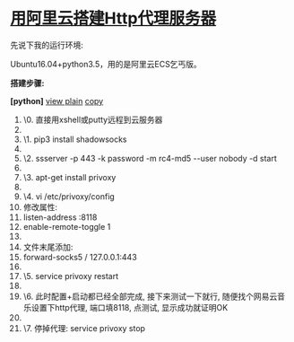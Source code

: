 # [用阿里云搭建Http代理服务器](https://www.cnblogs.com/jinhengyu/p/10257846.html)

先说下我的运行环境:

Ubuntu16.04+python3.5，用的是阿里云ECS乞丐版。

 

**搭建步骤:**

 

**[python]** [view plain](http://blog.csdn.net/u014563989/article/details/77984998?locationNum=1&fps=1#) [copy](http://blog.csdn.net/u014563989/article/details/77984998?locationNum=1&fps=1#)



1. \0. 直接用xshell或putty远程到云服务器 
2.  
3. \1. pip3 install shadowsocks 
4.  
5. \2. ssserver -p 443 -k password -m rc4-md5 --user nobody -d start 
6.  
7. \3. apt-get install privoxy 
8.  
9. \4. vi /etc/privoxy/config 
10. 修改属性: 
11. listen-address :8118 
12. enable-remote-toggle 1 
13.  
14. 文件末尾添加: 
15. forward-socks5 / 127.0.0.1:443 
16.  
17. \5. service privoxy restart 
18.  
19. \6. 此时配置+启动都已经全部完成, 接下来测试一下就行, 随便找个网易云音乐设置下http代理, 端口填8118, 点测试, 显示成功就证明OK 
20.  
21. \7. 停掉代理: service privoxy stop 